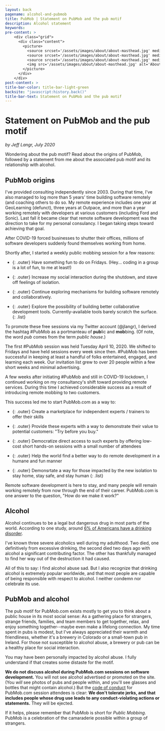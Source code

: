 ```yaml
---
layout: back
pagename: alcohol-and-pubmob
title: PubMob | Statement on PubMob and the pub motif
description: Alcohol statement
keywords:
pre-content: >
    <div class="grid">
      <div class="content">
        <picture>
          <source srcset='/assets/images/about/about-masthead.jpg' media='(max-width: 1080px)'>
          <source srcset='/assets/images/about/about-masthead.jpg' media='(min-width: 960px)'>
          <source srcset='/assets/images/about/about-masthead.jpg' media='(min-width: 830px'>
          <img src='/assets/images/about/about-masthead.jpg' alt='About PubMob'>
        </picture>
      </div>
    </div>
post-content: >
title-bar-color: title-bar-light-green
backsite: "javascript:history.back()"
title-bar-text: Statement on PubMob and the pub motif
---
```

# Statement on PubMob and the pub motif

*by Jeff Langr, July 2020*

Wondering about the pub motif? Read about the origins of PubMob, followed by a statement from me about the associated pub motif and its relationship with alcohol.

## PubMob origins

I've provided consulting independently since 2003. During that time, I've also managed to log more than 5 years' time building software remotely (and coaching others to do so. My remote experience includes one year at GeoLearning (defunct), three years at Outpace, and more than a year working remotely with developers at various customers (including Ford and Sonic). Last fall it became clear that remote software development was the direction to take for my personal consulancy. I began taking steps toward achieving that goal.

After COVID-19 forced businesses to shutter their offices, millions of software developers suddenly found themselves working from home.

Shortly after, I started a weekly public mobbing session for a few reasons:

* {: .outer} Have something fun to do on Fridays. (Hey... coding in a group is a lot of fun, to me at least!)

* {: .outer} Increase my social interaction during the shutdown, and stave off feelings of isolation.

* {: .outer} Continue exploring mechanisms for building software remotely and collaboratively.

* {: .outer} Explore the possibility of building better collaborative development tools. Currently-available tools barely scratch the surface.
{: .list}

To promote these free sessions via my Twitter account (@jlangr), I derived the hashtag #PubMob as a portmanteau of **pub**lic and **mob**bing. (Of note, the word *pub* comes from the term *public house*.)

The first #PubMob session was held Tuesday April 10, 2020. We shifted to Fridays and have held sessions every week since then. #PubMob has been successful in keeping at least a handful of folks entertained, engaged, and learning each week. Our invitation list grew to over 20 people within a few short weeks and minimal advertising.

A few weeks after initiating #PubMob and still in COVID-19 lockdown, I continued working on my consultancy's shift toward providing remote services. During this time I achieved considerable success as a result of introducing remote mobbing to two customers.

This success led me to start PubMob.com as a way to:

* {: .outer} Create a marketplace for independent experts / trainers to offer their skills

* {: .outer} Provide these experts with a way to demonstrate their value to potential customers: "Try before you buy."

* {: .outer} Democratize direct access to such experts by offering low-cost short hands-on sessions with a small number of attendees

* {: .outer} Help the world find a better way to do remote development in a humane and fun manner

* {: .outer} Demonsrtate a way for those impacted by the new isolation to stay home, stay safe, and stay human 
{: .list}

Remote software development is here to stay, and many people will remain working remotely from now through the end of their career. PubMob.com is one answer to the question, "How do we make it work?"

## Alcohol

Alcohol continues to be a legal but dangerous drug in most parts of the world. According to one study, around [6% of Americans have a drinking disorder](https://www.verywellmind.com/prevalence-of-alcoholism-in-the-united-states-67876).

I've known three severe alcoholics well during my adulthood. Two died, one definitively from excessive drinking, the second died two days ago with alcohol a significant contributing factor. The other has thankfully managed to find her way out of the destruction it had caused.

All of this to say: I find alcohol abuse sad. But I also recognize that drinking alcohol is extremely popular worldwide, and that most people are capable of being responsible with respect to alcohol. I neither condemn nor celebrate its use.

## PubMob and alcohol

The pub motif for PubMob.com exists mostly to get you to think about a public house in its most social sense: As a gathering place for strangers, strange friends, families, and team members to get together, relax, and enjoy something together--maybe even make a lifelong connection. My time spent in pubs is modest, but I've always appreciated their warmth and friendliness, whether it's a brewery in Colorado or a small-town pub in Ireland. For those not susceptible to alcohol abuse, a brewery or pub can be a healthy place for social interaction.

You may have been personally impacted by alcohol abuse. I fully understand if that creates some distaste for the motif.

**We do not discuss alcohol during PubMob.com sessions on software development.** You will not see alcohol advertised or promoted on the site. (You *will* see photos of pubs and people within, and you'll see glasses and bottles that might contain alcohol.) But the [code of conduct](/code-of-conduct) for PubMob.com session attendees is clear: **We don't tolerate jerks, and that includes people whose drug use leads to any conduct-violating actions or statements.** They will be ejected.

If it helps, please remember that PubMob is short for *Public Mobbing*. PubMob is a celebration of the camaraderie possible within a group of strangers. 

